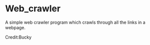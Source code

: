 # Web_crawler
A simple web crawler program which crawls through all the links in a webpage.

Credit:Bucky
